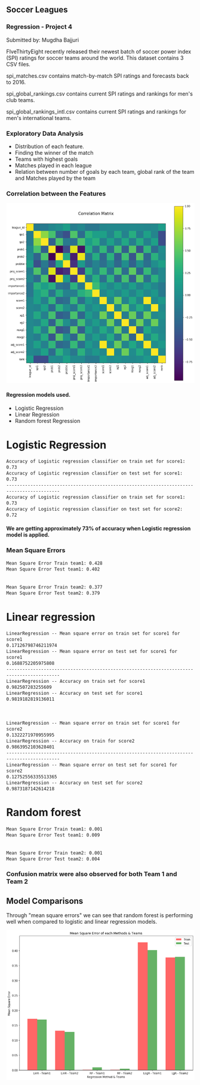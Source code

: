 
## Soccer Leagues
### Regression - Project 4

Submitted by: Mugdha Bajjuri

FIveThirtyEight recently released their newest batch of soccer power index (SPI) ratings for soccer teams around the world. This dataset contains 3 CSV files.

spi_matches.csv contains match-by-match SPI ratings and forecasts back to 2016.

spi_global_rankings.csv contains current SPI ratings and rankings for men's club teams.

spi_global_rankings_intl.csv contains current SPI ratings and rankings for men's international teams.

### Exploratory Data Analysis

 - Distribution of each feature.
 - Finding the winner of the match
 - Teams with highest goals
 - Matches played in each league
 - Relation between number of goals by each team, global rank of the team and Matches played by the team



### Correlation between the Features

![png](reports/corr.png)

#### Regression models used.
- Logistic Regression
- Linear Regression
- Random forest Regression

# Logistic Regression


    Accuracy of Logistic regression classifier on train set for score1: 0.73
    Accuracy of Logistic regression classifier on test set for score1: 0.73
    ------------------------------------------------------------------------------------------
    Accuracy of Logistic regression classifier on train set for score1: 0.73
    Accuracy of Logistic regression classifier on test set for score2: 0.72


#### We are getting approximately 73% of accuracy when Logistic regression model is applied.

### Mean Square Errors


    Mean Square Error Train team1: 0.428
    Mean Square Error Test team1: 0.402


    Mean Square Error Train team2: 0.377
    Mean Square Error Test team2: 0.379


# Linear regression


    LinearRegression -- Mean square error on train set for score1 for score1
    0.17126798746211974
    LinearRegression -- Mean square error on test set for score1 for score1
    0.1688752205975808
    ------------------------------------------------------------------------------------------
    LinearRegression -- Accuracy on train set for score1
    0.982507283255609
    LinearRegression -- Accuracy on test set for score1
    0.9819182819136011



    LinearRegression -- Mean square error on train set for score1 for score2
    0.1322271970955995
    LinearRegression -- Accuracy on train for score2
    0.9863952103628401
    ------------------------------------------------------------------------------------------
    LinearRegression -- Mean square error on test set for score1 for score2
    0.12752556335513365
    LinearRegression -- Accuracy on test set for score2
    0.9873187142614218


# Random forest


    Mean Square Error Train team1: 0.001
    Mean Square Error Test team1: 0.009


    Mean Square Error Train team2: 0.001
    Mean Square Error Test team2: 0.004

### Confusion matrix were also observed for both Team 1 and Team 2

## Model Comparisons


Through "mean square errors" we can see that random forest is performing well when compared to logistic and linear regression models.


![png](reports/models.png)

